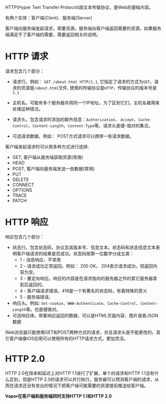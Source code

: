 HTTP(Hyper Text Transfer Protocol)超文本传输协议，是Web的基础内容。

有两个实体：客户端(Clent)、服务端(Server)

客户端向服务端发起请求，索要资源。服务端向客户端返回需要的资源。如果服务端满足不了客户端的需要，需要返回相关的说明。

# HTTP 请求

请求包含几个部分：

- 请求行。例如： `GET /about.html HTTP/1.1`, 它指定了请求的方式为`GET`，请求的资源是`/about.html`文件, 使用的传输协议是`HTTP`，传输协议的版本号是`1.1`

- 主机名。可能有多个服务器共用同一个IP地址，为了区别它们，主机名被用来处理这种情况。

- 请求头。包含请求时添加的额外信息：`Authorization`、 `Accept`、`Cache-Control`、`Content-Length`、`Content-Type`等。请求头是键-值对的集合。
  
- 可选请求数据。例如： POST方式请求可以携带一些请求数据。

客户端发起请求时可以用多种方式进行选择:

- GET, 客户端从服务端获取资源(常用)
- HEAD
- POST, 客户端向服务端发送一些数据(常用)
- PUT
- DELETE
- CONNECT
- OPTIONS
- TRACE
- PATCH

# HTTP 响应

响应包含几个部分： 

-  状态行。包含状态码、协议及其版本号、信息文本。状态码和状态信息文本表明客户端请求的结果是否成功。状态码按第一位数字分成五类：
    - 1 - 消息响应，不常用
    - 2 - 请求成功正常返回。例如： 200 OK。 204表示请求成功，但返回内容为空。
    - 3 - 重定向响应。响应的内容是在请求指向的服务器之外的其它服务器拿到后返回的。
    - 4 - 客户端请求错误。418是一个有著名的状态码，有着特殊的意义
    - 5 - 服务端错误。
-  响应头。例如: `Set-cookie`、`WWW-Authenticate`、`Cache-Control`、`Content-Length`等。也是键值对。
-  可选响应体。带着响应返回的数据，可以是HTML页面内容、图片或者JSON数据


Web浏览器只能使用GET和POST两种方式的请求，并且请求头是不能更改的。其它客户端像iOS应用可以使用所有的HTTP请求方式，更加灵活。

# HTTP 2.0

HTTP 2.0在效率和延迟上对HTTP 1.1进行了扩展，单个的请求和HTTP 1.1没有什么区别，但是HTTP 2.0的请求可以并行执行。服务器可以预测客户端的请求，从而在请求还没有发出的情况下把客户端可能需要的资源提前推送给客户端。 

**Vapor在客户端和服务端同时支持HTTP 1.1和HTTP 2.0**